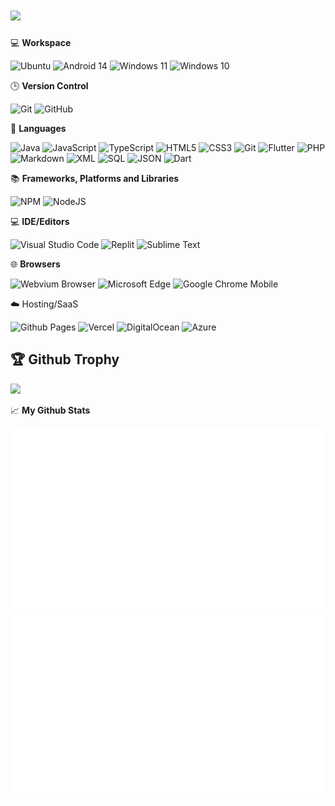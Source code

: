 <h1 align="left">
  <a href="https://git.io/typing-svg">
    <img src="https://readme-typing-svg.herokuapp.com/?lines=Hey+%F0%9F%91%8B,%20I%27m+Ayomide%20Amos.....;Welcome+to+my+Github+Profile....!&size=25%22">
  </a>
</h1>

💻 **Workspace**

![Ubuntu](https://img.shields.io/badge/Arch%20Linux-1793D1?logo=arch&logoColor=fff&style=for-the-badge)
![Android 14](https://img.shields.io/badge/Android%2014-3DDC84?style=for-the-badge&logo=android%2014&logoColor=white)
![Windows 11](https://img.shields.io/badge/Windows%2011-%230079d5.svg?style=for-the-badge&logo=Windows%2011&logoColor=white)
![Windows 10](https://img.shields.io/badge/Windows%2010-0078D6?style=for-the-badge&logo=windows%2010&logoColor=white)

🕒 **Version Control**

![Git](https://img.shields.io/badge/git-%23F05033.svg?style=for-the-badge&logo=git&logoColor=white)
![GitHub](https://img.shields.io/badge/github-%23121011.svg?style=for-the-badge&logo=github&logoColor=white)

📓 **Languages**

![Java](https://img.shields.io/badge/java-%23ED8B00.svg?style=for-the-badge&logo=java&logoColor=white)
![JavaScript](https://img.shields.io/badge/javascript-%23323330.svg?style=for-the-badge&logo=javascript&logoColor=%23F7DF1E)
![TypeScript](https://img.shields.io/badge/typescript-%23007ACC.svg?style=for-the-badge&logo=typescript&logoColor=white)
![HTML5](https://img.shields.io/badge/html5-%23E34F26.svg?style=for-the-badge&logo=html5&logoColor=white)
![CSS3](https://img.shields.io/badge/css3-%231572B6.svg?style=for-the-badge&logo=css3&logoColor=white)
![Git](https://img.shields.io/badge/Git-%2300599C.svg?style=for-the-badge&logo=c&logoColor=white)
![Flutter](https://img.shields.io/badge/Flutter-%2300599C.svg?style=for-the-badge&logo=c%2B%2B&logoColor=white)
![PHP](https://img.shields.io/badge/php-%23777BB4.svg?style=for-the-badge&logo=php&logoColor=white)
![Markdown](https://img.shields.io/badge/markdown-%23000000.svg?style=for-the-badge&logo=markdown&logoColor=white)
![XML](https://img.shields.io/badge/XML-4285f4?style=for-the-badge&logoColor=white)
![SQL](https://img.shields.io/badge/SQL-4285f4?style=for-the-badge&logoColor=white)
![JSON](https://img.shields.io/badge/JSON-4285f4?style=for-the-badge&logoColor=white)
![Dart](https://img.shields.io/badge/Dart-4285f4?style=for-the-badge&logoColor=white)

:books: **Frameworks, Platforms and Libraries**

![NPM](https://img.shields.io/badge/NPM-%23CB3837.svg?style=for-the-badge&logo=npm&logoColor=white)
![NodeJS](https://img.shields.io/badge/node.js-6DA55F?style=for-the-badge&logo=node.js&logoColor=white)

💻 **IDE/Editors**

![Visual Studio Code](https://img.shields.io/badge/Visual%20Studio%20Code-0078d7.svg?style=for-the-badge&logo=visual-studio-code&logoColor=white)
![Replit](https://img.shields.io/badge/Replit-DD1200?style=for-the-badge&logo=Replit&logoColor=white)
![Sublime Text](https://img.shields.io/badge/Sublime-%2366595C.svg?style=for-the-badge&logo=atom&logoColor=white)


:globe_with_meridians: **Browsers**

![Webvium Browser](https://img.shields.io/badge/Webvium%20Browser-4285f4?style=for-the-badge&logoColor=white)
![Microsoft Edge](https://img.shields.io/badge/Microsoft%20Edge-4285f4?style=for-the-badge&logoColor=white)
![Google Chrome Mobile](https://img.shields.io/badge/Google%20Chrome%20Mobile-4285F4?style=for-the-badge&logo=GoogleChrome&logoColor=white)


:cloud: Hosting/SaaS

![Github Pages](https://img.shields.io/badge/github%20pages-121013?style=for-the-badge&logo=github&logoColor=white)
![Vercel](https://img.shields.io/badge/vercel-%23000000.svg?style=for-the-badge&logo=vercel&logoColor=white)
![DigitalOcean](https://img.shields.io/badge/DigitalOcean-%230167ff.svg?style=for-the-badge&logo=digitalOcean&logoColor=white)
![Azure](https://img.shields.io/badge/azure-%230072C6.svg?style=for-the-badge&logo=microsoftazure&logoColor=white)



<p>
<h2>🏆 Github Trophy </h2>

<img src="https://github-profile-trophy.vercel.app/?username=amosayomide05">
</a>
</p>


<p>


📈 **My Github Stats**


![](https://github.com/amosayomide05/stat/blob/master/generated/overview.svg)
![](https://github.com/amosayomide05/stat/blob/master/generated/languages.svg)

